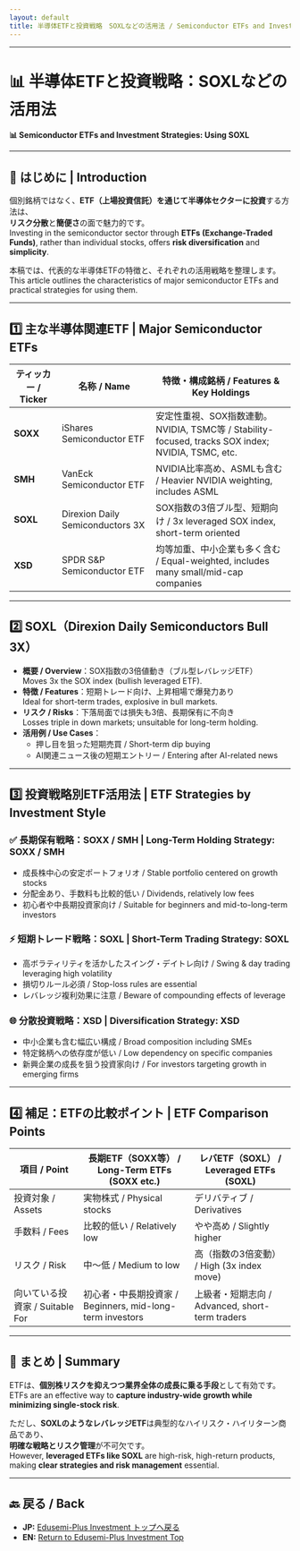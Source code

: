 ```yaml
---
layout: default
title: 半導体ETFと投資戦略　SOXLなどの活用法 / Semiconductor ETFs and Investment Strategies Using SOXL
---
```


---

# 📊 半導体ETFと投資戦略：SOXLなどの活用法  
**📊 Semiconductor ETFs and Investment Strategies: Using SOXL**  

---

## 🧭 はじめに | Introduction

個別銘柄ではなく、**ETF（上場投資信託）を通じて半導体セクターに投資**する方法は、  
**リスク分散**と**簡便さ**の面で魅力的です。  
Investing in the semiconductor sector through **ETFs (Exchange-Traded Funds)**, rather than individual stocks, offers **risk diversification** and **simplicity**.

本稿では、代表的な半導体ETFの特徴と、それぞれの活用戦略を整理します。  
This article outlines the characteristics of major semiconductor ETFs and practical strategies for using them.

---

## 1️⃣ 主な半導体関連ETF | Major Semiconductor ETFs

| ティッカー / Ticker | 名称 / Name                      | 特徴・構成銘柄 / Features & Key Holdings |
|---------------------|----------------------------------|-------------------------------------------|
| **SOXX**            | iShares Semiconductor ETF        | 安定性重視、SOX指数連動。NVIDIA, TSMC等 / Stability-focused, tracks SOX index; NVIDIA, TSMC, etc. |
| **SMH**             | VanEck Semiconductor ETF         | NVIDIA比率高め、ASMLも含む / Heavier NVIDIA weighting, includes ASML |
| **SOXL**            | Direxion Daily Semiconductors 3X | SOX指数の3倍ブル型、短期向け / 3x leveraged SOX index, short-term oriented |
| **XSD**             | SPDR S&P Semiconductor ETF       | 均等加重、中小企業も多く含む / Equal-weighted, includes many small/mid-cap companies |

---

## 2️⃣ SOXL（Direxion Daily Semiconductors Bull 3X）

- **概要 / Overview**：SOX指数の3倍値動き（ブル型レバレッジETF）  
  Moves 3x the SOX index (bullish leveraged ETF).  
- **特徴 / Features**：短期トレード向け、上昇相場で爆発力あり  
  Ideal for short-term trades, explosive in bull markets.  
- **リスク / Risks**：下落局面では損失も3倍、長期保有に不向き  
  Losses triple in down markets; unsuitable for long-term holding.  
- **活用例 / Use Cases**：
  - 押し目を狙った短期売買 / Short-term dip buying  
  - AI関連ニュース後の短期エントリー / Entering after AI-related news

---

## 3️⃣ 投資戦略別ETF活用法 | ETF Strategies by Investment Style

### ✅ 長期保有戦略：SOXX / SMH | Long-Term Holding Strategy: SOXX / SMH
- 成長株中心の安定ポートフォリオ / Stable portfolio centered on growth stocks  
- 分配金あり、手数料も比較的低い / Dividends, relatively low fees  
- 初心者や中長期投資家向け / Suitable for beginners and mid-to-long-term investors  

### ⚡ 短期トレード戦略：SOXL | Short-Term Trading Strategy: SOXL
- 高ボラティリティを活かしたスイング・デイトレ向け / Swing & day trading leveraging high volatility  
- 損切りルール必須 / Stop-loss rules are essential  
- レバレッジ複利効果に注意 / Beware of compounding effects of leverage  

### 🌐 分散投資戦略：XSD | Diversification Strategy: XSD
- 中小企業も含む幅広い構成 / Broad composition including SMEs  
- 特定銘柄への依存度が低い / Low dependency on specific companies  
- 新興企業の成長を狙う投資家向け / For investors targeting growth in emerging firms  

---

## 4️⃣ 補足：ETFの比較ポイント | ETF Comparison Points

| 項目 / Point         | 長期ETF（SOXX等） / Long-Term ETFs (SOXX etc.) | レバETF（SOXL） / Leveraged ETFs (SOXL) |
|----------------------|-----------------------------------------------|------------------------------------------|
| 投資対象 / Assets    | 実物株式 / Physical stocks                   | デリバティブ / Derivatives               |
| 手数料 / Fees        | 比較的低い / Relatively low                  | やや高め / Slightly higher               |
| リスク / Risk        | 中～低 / Medium to low                       | 高（指数の3倍変動） / High (3x index move)|
| 向いている投資家 / Suitable For | 初心者・中長期投資家 / Beginners, mid-long-term investors | 上級者・短期志向 / Advanced, short-term traders |

---

## 🧩 まとめ | Summary

ETFは、**個別株リスクを抑えつつ業界全体の成長に乗る手段**として有効です。  
ETFs are an effective way to **capture industry-wide growth while minimizing single-stock risk**.  

ただし、**SOXLのようなレバレッジETF**は典型的なハイリスク・ハイリターン商品であり、  
**明確な戦略とリスク管理**が不可欠です。  
However, **leveraged ETFs like SOXL** are high-risk, high-return products, making **clear strategies and risk management** essential.

---

## 🔙 戻る / Back
- **JP:** [Edusemi-Plus Investment トップへ戻る](./README.md)  
- **EN:** [Return to Edusemi-Plus Investment Top](./README.md)
